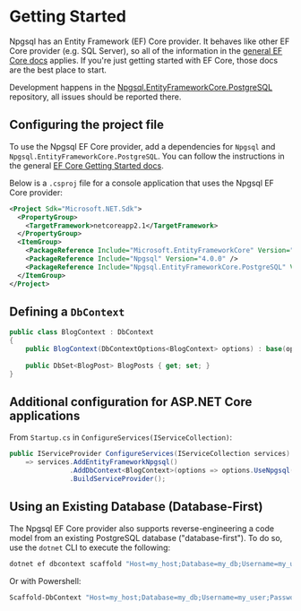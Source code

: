 # Getting Started

Npgsql has an Entity Framework (EF) Core provider. It behaves like other EF Core provider (e.g. SQL Server), so all of the information in the [general EF Core docs](https://docs.microsoft.com/en-us/ef/core/index) applies. If you're just getting started with EF Core, those docs are the best place to start.

Development happens in the [Npgsql.EntityFrameworkCore.PostgreSQL](https://github.com/npgsql/Npgsql.EntityFrameworkCore.PostgreSQL) repository, all issues should be reported there.

## Configuring the project file

To use the Npgsql EF Core provider, add a dependencies for `Npgsql` and `Npgsql.EntityFrameworkCore.PostgreSQL`. You can follow the instructions in the general [EF Core Getting Started docs](https://docs.microsoft.com/en-us/ef/core/get-started/).

Below is a `.csproj` file for a console application that uses the Npgsql EF Core provider:

```xml
<Project Sdk="Microsoft.NET.Sdk">
  <PropertyGroup>
    <TargetFramework>netcoreapp2.1</TargetFramework>
  </PropertyGroup>
  <ItemGroup>
    <PackageReference Include="Microsoft.EntityFrameworkCore" Version="2.1.0" />
    <PackageReference Include="Npgsql" Version="4.0.0" />
    <PackageReference Include="Npgsql.EntityFrameworkCore.PostgreSQL" Version="2.1.0" />
  </ItemGroup>
</Project>
```

## Defining a `DbContext`

```c#
public class BlogContext : DbContext
{
    public BlogContext(DbContextOptions<BlogContext> options) : base(options) { }
        
    public DbSet<BlogPost> BlogPosts { get; set; }     
}
```

## Additional configuration for ASP.NET Core applications

From `Startup.cs` in `ConfigureServices(IServiceCollection)`:

```c#
public IServiceProvider ConfigureServices(IServiceCollection services)
    => services.AddEntityFrameworkNpgsql()
               .AddDbContext<BlogContext>(options => options.UseNpgsql(connectionString))
               .BuildServiceProvider();
```
## Using an Existing Database (Database-First)

The Npgsql EF Core provider also supports reverse-engineering a code model from an existing PostgreSQL database ("database-first"). To do so, use the `dotnet` CLI to execute the following:

```bash
dotnet ef dbcontext scaffold "Host=my_host;Database=my_db;Username=my_user;Password=my_pw" Npgsql.EntityFrameworkCore.PostgreSQL
```

Or with Powershell:

```powershell
Scaffold-DbContext "Host=my_host;Database=my_db;Username=my_user;Password=my_pw" Npgsql.EntityFrameworkCore.PostgreSQL
```
